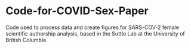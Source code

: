 # Code-for-COVID-Sex-Paper
Code used to process data and create figures for SARS-COV-2 female scientific authorship analysis, based in the Suttle Lab at the University of British Columbia
